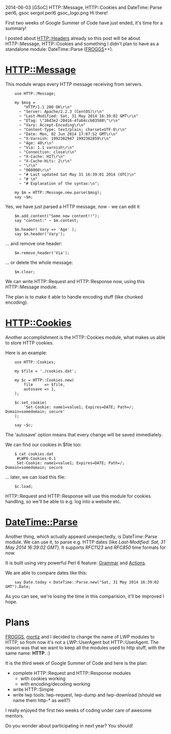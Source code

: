 2014-06-03
[GSoC] HTTP::Message, HTTP::Cookies and DateTime::Parse
perl6, gsoc
sergot
perl6
gsoc_logo.png
Hi there!

First two weeks of Google Summer of Code have just ended, it's time for a summary!

I posted about [HTTP::Headers](http://filip.sergot.pl/en/blog/perl6/gsoc_http::headers/) already so this post will be about HTTP::Message, HTTP::Cookies and something I didn't plan to have as a standalone module: DateTime::Parse ([FROGGS](http://usev5.wordpress.com/)++).

[HTTP::Message](https://github.com/sergot/http-message)
===============

This module wraps every HTTP message receiving from servers. 

        use HTTP::Message;

        my $msg =
            "HTTP/1.1 200 OK\r\n"
          ~ "Server: Apache/2.2.3 (CentOS)\r\n"
          ~ "Last-Modified: Sat, 31 May 2014 16:39:02 GMT\r\n"
          ~ "ETag: \"16d3e2-20416-4fab4ccb03580\"\r\n"
          ~ "Vary: Accept-Encoding\r\n"
          ~ "Content-Type: text/plain; charset=UTF-8\r\n"
          ~ "Date: Mon, 02 Jun 2014 17:07:52 GMT\r\n"
          ~ "X-Varnish: 1992382947 1992382859\r\n"
          ~ "Age: 40\r\n"
          ~ "Via: 1.1 varnish\r\n"
          ~ "Connection: close\r\n"
          ~ "X-Cache: HIT\r\n"
          ~ "X-Cache-Hits: 2\r\n"
          ~ "\r\n"
          ~ "008000\r\n"
          ~ "# Last updated Sat May 31 16:39:01 2014 (UTC)\n"
          ~ "# \n"
          ~ "# Explanation of the syntax:\n";

        my $m = HTTP::Message.new.parse($msg);
        say ~$m;

Yes, we have just parsed a HTTP message, now - we can edit it

        $m.add_content("Some new content!!");
        say "content:" ~ $m.content;

        $m.header( Vary => 'Age' );
        say $m.header('Vary');

... and remove one header:

        $m.remove_header('Via');

... or delete the whole message:

        $m.clear;

We can write HTTP::Request and HTTP::Response now, using this HTTP::Message module.

The plan is to make it able to handle encoding stuff (like chunked encoding).


[HTTP::Cookies](https://github.com/sergot/http-cookies)
===============

Another accomplishment is the HTTP::Cookies module, what makes us able to store HTTP cookies.

Here is an example:

        use HTTP::Cookies;

        my $file = './cookies.dat';

        my $c = HTTP::Cookies.new(
            file     => $file,
            autosave => 1,
        );

        $c.set_cookie(
            'Set-Cookie: name1=value1; Expires=DATE; Path=/; Domain=somedomain; secure'
        );

        say ~$c;

The 'autosave' option means that every change will be saved immediately.

We can find our cookies in $file too:

        $ cat cookies.dat 
         #LWP6-Cookies-0.1
         Set-Cookie: name1=value1; Expires=DATE; Path=/; Domain=somedomain; secure

... later, we can load this file:

        $c.load;

HTTP::Request and HTTP::Response will use this module for cookies handling, so we'll be able to e.g. log into a website etc.

[DateTime::Parse](https://github.com/sergot/datetime-parse)
===============

Another thing, which actually appeard unexpectedly, is DateTime::Parse module. We can use it, to parse e.g. HTTP dates (like *Last-Modified: Sat, 31 May 2014 16:39:02 GMT*). It supports *RFC1123* and *RFC850* time formats for now.

It is built using very powerful Perl 6 feature: [Grammar](https://github.com/sergot/datetime-parse/blob/master/lib/DateTime/Parse/Grammar.pm6) and [Actions](https://github.com/sergot/datetime-parse/blob/master/lib/DateTime/Parse/Actions.pm6).

We are able to compare dates like this:

        say Date.today < DateTime::Parse.new("Sat, 31 May 2014 16:39:02 GMT").Date;

As you can see, we're losing the time in this comparision, it'll be improved I hope.

Plans
===============

[FROGGS](http://usev5.wordpress.com/), [mortiz](http://perlgeek.de/) and I decided to change the name of LWP modules to HTTP, so from now it's not a LWP::UserAgent but HTTP::UserAgent. The reason was that we want to keep all the modules used to http stuff, with the same name: **HTTP**. :) 

It is the third week of Google Summer of Code and here is the plan:

- complete HTTP::Request and HTTP::Response modules
    - with cookies working
    - with encoding/decoding working
- write HTTP::Simple
- write lwp tools: lwp-request, lwp-dump and lwp-download (should we name them http-* as well?)

I really enjoyed the first two weeks of coding under care of awesome mentors.

Do you wonder about participating in next year? You should!


